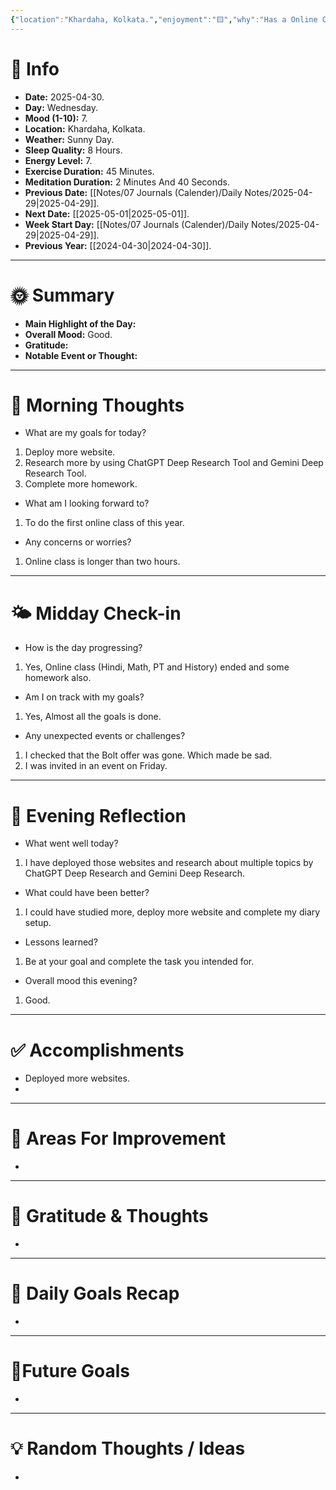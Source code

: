 ```yaml
---
{"location":"Khardaha, Kolkata.","enjoyment":"🟨","why":"Has a Online Class.","date":null,"dg-publish":true,"dg-home":null,"tags":["dailyreviews"],"aliases":["The one where online class started."],"meditation":"1","exercise":"1","sleep_quality":"8 Hours","mood":"7","energy_level":"8","weather":"Sunny Day","permalink":"/notes/07-journals-calender/daily-notes/2025-04-29/","dgPassFrontmatter":true,"updated":"2025-04-30T18:02:30.422+05:30"}
---
```


# 📅 Info

- **Date:** 2025-04-30.
- **Day:** Wednesday.
- **Mood (1-10):** 7.
- **Location:** Khardaha, Kolkata.
- **Weather:** Sunny Day.
- **Sleep Quality:** 8 Hours.
- **Energy Level:** 7.
- **Exercise Duration:** 45 Minutes.
- **Meditation Duration:** 2 Minutes And 40 Seconds.
- **Previous Date:** [[Notes/07 Journals (Calender)/Daily Notes/2025-04-29\|2025-04-29]].
- **Next Date:** [[2025-05-01\|2025-05-01]].
- **Week Start Day:** [[Notes/07 Journals (Calender)/Daily Notes/2025-04-29\|2025-04-29]].
- **Previous Year:** [[2024-04-30\|2024-04-30]].

---

# 🌞 Summary

- **Main Highlight of the Day:** 
- **Overall Mood:** Good.
- **Gratitude:** 
- **Notable Event or Thought:** 

---

# 🧠 Morning Thoughts

- What are my goals for today?
1) Deploy more website.
2) Research more by using ChatGPT Deep Research Tool and Gemini Deep Research Tool.
3) Complete more homework.

- What am I looking forward to?
1) To do the first online class of this year.

- Any concerns or worries?
1) Online class is longer than two hours.

---

# 🌤️ Midday Check-in

- How is the day progressing?
1) Yes, Online class (Hindi, Math, PT and History) ended and some homework also.

- Am I on track with my goals?
1) Yes, Almost all the goals is done.

- Any unexpected events or challenges?
1) I checked that the Bolt offer was gone. Which made be sad.
2) I was invited in an event on Friday.

---

# 🌙 Evening Reflection

- What went well today?
1) I have deployed those websites and research about multiple topics by ChatGPT Deep Research and Gemini Deep Research.

- What could have been better?
1) I could have studied more, deploy more website and complete my diary setup.

- Lessons learned?
1) Be at your goal and complete the task you intended for.

- Overall mood this evening?
1) Good.

---

# ✅ Accomplishments

 - Deployed more websites.
 - 

---

# 🔄 Areas For Improvement

 - 

---

# 🙏 Gratitude & Thoughts

 - 

---

# 🎯 Daily Goals Recap

 - 

---

# 🌌Future Goals

- 

---

# 💡 Random Thoughts / Ideas

- 